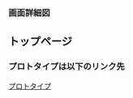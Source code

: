 ### 画面詳細図
## トップページ
### プロトタイプは以下のリンク先
[プロトタイプ](https://www.figma.com/file/ONoBK7PDom6dPhEk6BZA4E/Untitled?node-id=0%3A1)
